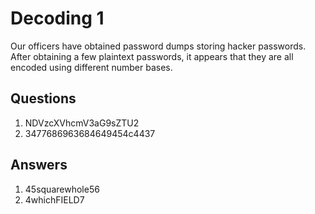 # Decoding 1
Our officers have obtained password dumps storing hacker passwords. After obtaining a few plaintext passwords, it appears that they are all encoded using different number bases.

## Questions
1. NDVzcXVhcmV3aG9sZTU2
2. 3477686963684649454c4437

## Answers
1. 45squarewhole56
2. 4whichFIELD7
